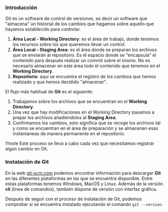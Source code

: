 ### Introducción

Git es un software de control de versiones, es decir un software que "almacena" un historial de los cambios que hagamos sobre aquello que hayamos establecido para controlar. 

<ol>
  <li><b>Área Local - Working Directory</b>: es el área de trabajo, donde tenemos los recursos sobre los que queremos llevar un control.</li>
<li><b>Área Local - Staging Area</b>: es el área donde se preparan los archivos que se enviarán al repositorio. Es el espacio donde se "encapsula" el contenido para después realizar un commit sobre el mismo. No es necesario almacenar en este área todo el contenido que tenemos en el <b>Working Directory</b>.</li>
<li><b>Repositorio</b>: aquí se encuentra el registro de los cambios que hemos realizado y que hemos decidido "almacenar".</li>
</ol>


El flujo más habitual de **Git** es el siguiente:

<ol>
  <li>Trabajamos sobre los archivos que se encuentran en el <b>Working Directory</b>.</li>

<li>Una vez que hay modificaciones en el Working Directory pasamos a prepar los archivos añadiéndolos al <b>Staging Area</b>.</li>

<li>Confirmamos los cambios, esto significa que se recoge los archivos tal y como se encuentran en el área de preparación y se almacenan esas instántaneas de manera permanente en el repositorio.
 </li>
</ol>

!!!note
	Este proceso se lleva a cabo cada vez que necesitamos registrar algún cambio en Git.

### Instalación de Git

En la web [git-scm.com](https://git-scm.com) podemos encontrar información para descargar **Git** en las diferentes plataformas en las que se encuentra disponible. Entre estas plataformas tenemos Windows, MacOS y Linux. Además de la versión **cli** (línea de comandos), también dispone de versión con interfaz gráfica.

Después de seguir con el proceso de instalación de Git, podemos comprobar si se encuentra instalado ejecutando el comando `git --version`.